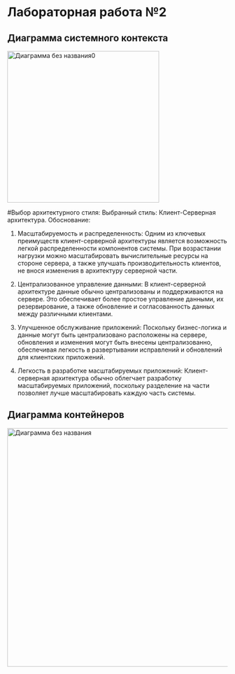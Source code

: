 # Лабораторная работа №2

## Диаграмма системного контекста
<img width="347" alt="Диаграмма без названия0" src="https://github.com/AlvaroFironze/HSE-SoftwareArchitecture/assets/85906595/c2f8d3ad-1c72-404d-a83a-5f7b6ca59a9c">

#Выбор архитектурного стиля:
Выбранный стиль: Клиент-Серверная архитектура.
Обоснование:

1. Масштабируемость и распределенность: Одним из ключевых преимуществ клиент-серверной архитектуры является возможность легкой распределенности компонентов системы. При возрастании нагрузки можно масштабировать вычислительные ресурсы на стороне сервера, а также улучшать производительность клиентов, не внося изменения в архитектуру серверной части.

2. Централизованное управление данными: В клиент-серверной архитектуре данные обычно централизованы и поддерживаются на сервере. Это обеспечивает более простое управление данными, их резервирование, а также обновление и согласованность данных между различными клиентами.

3. Улучшенное обслуживание приложений: Поскольку бизнес-логика и данные могут быть централизовано расположены на сервере, обновления и изменения могут быть внесены централизованно, обеспечивая легкость в развертывании исправлений и обновлений для клиентских приложений.

4. Легкость в разработке масштабируемых приложений: Клиент-серверная архитектура обычно облегчает разработку масштабируемых приложений, поскольку разделение на части позволяет лучше масштабировать каждую часть системы.

## Диаграмма контейнеров
<img width="546" alt="Диаграмма без названия" src="https://github.com/AlvaroFironze/HSE-SoftwareArchitecture/assets/85906595/2cd2ac41-b46d-412f-a67e-c375c6e740cb">
